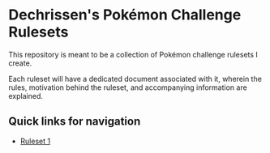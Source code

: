 # Dechrissen's Pokémon Challenge Rulesets

This repository is meant to be a collection of Pokémon challenge rulesets I create.  

Each ruleset will have a dedicated document associated with it, wherein the rules, motivation behind the ruleset, and accompanying information are explained.

## Quick links for navigation
- [Ruleset 1](./ruleset-1.md)

